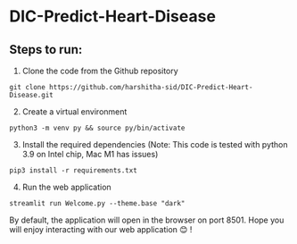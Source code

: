 # DIC-Predict-Heart-Disease

## Steps to run:

1. Clone the code from the Github repository
```
git clone https://github.com/harshitha-sid/DIC-Predict-Heart-Disease.git
```

2. Create a virtual environment
```
python3 -m venv py && source py/bin/activate
```

3. Install the required dependencies (Note: This code is tested with python 3.9 on Intel chip, Mac M1 has issues)
```
pip3 install -r requirements.txt
```

4. Run the web application
```
streamlit run Welcome.py --theme.base "dark"
```

By default, the application will open in the browser on port 8501. Hope you will enjoy interacting with our web application 😊 !
